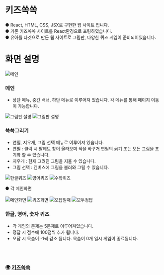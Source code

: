 # 키즈쏙쏙
● React, HTML, CSS, JSX로 구현한 웹 사이트 입니다.<br>
● 기존 키즈쏙쏙 사이트를 React환경으로 포팅하였습니다.<br>
● 유아를 타겟으로 만든 웹 사이트로 그림판, 다양한 퀴즈 게임이 준비되어있습니다.<br>

# 화면 설명 #
![메인](https://user-images.githubusercontent.com/118651919/225491503-e06176af-ad53-4106-a523-b4206e02b112.png)

### 메인 <br>
- 상단 메뉴, 중간 배너, 하단 메뉴로 이루어져 있습니다. 각 메뉴를 통해 페이지 이동이 가능합니다.

![그림판 설명](https://user-images.githubusercontent.com/118651919/225491945-d9fc09b2-a8a2-47b6-a233-f7e04d2700e7.png)
![그림판 설명](https://user-images.githubusercontent.com/118651919/225492148-64cfa9f0-3ded-460d-a73f-cf8d98106b65.png)

### 쓱쓱그리기 <br>
- 연필, 지우개, 그림 선택 메뉴로 이루어져 있습니다.
- 연필 : 클릭 시 팔레트 창이 올라오며 색을 바꾸거 연필의 굵기 또는 모든 그림을 초기화 할 수 있습니다.
- 지우개 : 현재 그려진 그림을 지울 수 있습니다.
- 그림 선택 : 캔버스에 그림을 불러와 그릴 수 있습니다. 

![한글퀴즈](https://user-images.githubusercontent.com/118651919/225492434-83114764-8661-47b4-861c-57e917c04f6c.png)
![영어퀴즈](https://user-images.githubusercontent.com/118651919/225492446-650a0c76-ad12-487d-af46-061824430e5c.png)
![수학퀴즈](https://user-images.githubusercontent.com/118651919/225492457-d71758bd-d618-4989-be6c-bbf7005c868f.png)

● 각 메인화면<br><br>
![메인화면](https://user-images.githubusercontent.com/118651919/225493597-eac019af-30be-48be-aaa9-9fd81075a38c.png)
![퀴즈화면](https://user-images.githubusercontent.com/118651919/225493725-52c0a6c4-8fba-4f94-9bdb-06ec9184931b.png)
![오답일때](https://user-images.githubusercontent.com/118651919/225494076-19d4ae9f-c715-41b3-bbbb-ffa80b6a5ff6.png)
![모두정답](https://user-images.githubusercontent.com/118651919/225494341-e2eb4512-73ba-4f56-a497-a25bfe5450f5.png)

### 한글, 영어, 숫자 퀴즈 <br>
- 각 게임의 문제는 5문제로 이루어져있습니다.
- 정답 시 점수에 100점씩 추가 됩니다.
- 오답 시 목숨이 -1씩 감소 됩니다. 목숨이 0개 일시 게임이 종료됩니다.

<br><br> 
### 🌍 [키즈쏙쏙](https://gomtarus.github.io/Kids_ssokssok/main.html)

